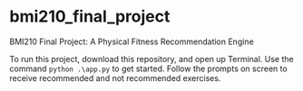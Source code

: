 # bmi210_final_project

BMI210 Final Project: A Physical Fitness Recommendation Engine

To run this project, download this repository, and open up Terminal. Use the command `python .\app.py` to get started. Follow the prompts on screen to receive recommended and not recommended exercises.

